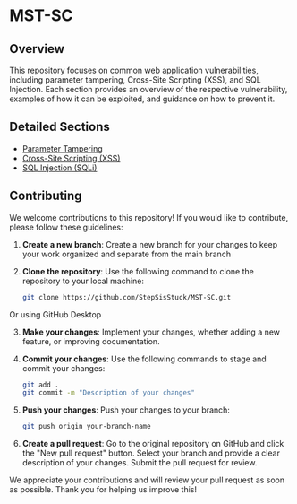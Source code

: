 # MST-SC

## Overview
This repository focuses on common web application vulnerabilities, including parameter tampering, Cross-Site Scripting (XSS), and SQL Injection. Each section provides an overview of the respective vulnerability, examples of how it can be exploited, and guidance on how to prevent it.

## Detailed Sections
- [Parameter Tampering](parameter-tampering/README.md)
- [Cross-Site Scripting (XSS)](XSS/README.md)
- [SQL Injection (SQLi)](SQLi/README.md)

## Contributing

We welcome contributions to this repository! If you would like to contribute, please follow these guidelines:

1. **Create a new branch**: Create a new branch for your changes to keep your work organized and separate from the main branch

2. **Clone the repository**: Use the following command to clone the repository to your local machine:
   ```bash
   git clone https://github.com/StepSisStuck/MST-SC.git
   ```

Or using GitHub Desktop

3. **Make your changes**: Implement your changes, whether adding a new feature, or improving documentation.

4. **Commit your changes**: Use the following commands to stage and commit your changes:
   ```bash
   git add .
   git commit -m "Description of your changes"
   ```

5. **Push your changes**: Push your changes to your branch:
   ```bash
   git push origin your-branch-name
   ```

6. **Create a pull request**: Go to the original repository on GitHub and click the "New pull request" button. Select your branch and provide a clear description of your changes. Submit the pull request for review.

We appreciate your contributions and will review your pull request as soon as possible. Thank you for helping us improve this!

